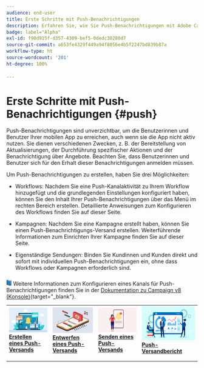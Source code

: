 ```yaml
---
audience: end-user
title: Erste Schritte mit Push-Benachrichtigungen
description: Erfahren Sie, wie Sie Push-Benachrichtigungen mit Adobe Campaign Web erstellen und senden
badge: label="Alpha"
exl-id: f90d915f-d357-4309-bef5-0dedc30280d7
source-git-commit: a653fe4329f449a94f8056e4b5f2247bd839b87a
workflow-type: ht
source-wordcount: '201'
ht-degree: 100%

---
```


# Erste Schritte mit Push-Benachrichtigungen {#push}

Push-Benachrichtigungen sind unverzichtbar, um die Benutzerinnen und Benutzer Ihrer mobilen App zu erreichen, auch wenn sie die App nicht aktiv nutzen. Sie dienen verschiedenen Zwecken, z. B. der Bereitstellung von Aktualisierungen, der Durchführung spezifischer Aktionen und der Benachrichtigung über Angebote. Beachten Sie, dass Benutzerinnen und Benutzer sich für den Erhalt dieser Benachrichtigungen anmelden müssen.

Um Push-Benachrichtigungen zu erstellen, haben Sie drei Möglichkeiten:

* Workflows: Nachdem Sie eine Push-Kanalaktivität zu Ihrem Workflow hinzugefügt und die grundlegenden Einstellungen konfiguriert haben, können Sie den Inhalt Ihrer Push-Benachrichtigungen über das Menü im rechten Bereich erstellen. Detaillierte Anweisungen zum Konfigurieren des Workflows finden Sie auf dieser Seite.

* Kampagnen: Nachdem Sie eine Kampagne erstellt haben, können Sie einen Push-Benachrichtigungs-Versand erstellen. Weiterführende Informationen zum Einrichten Ihrer Kampagne finden Sie auf dieser Seite.

* Eigenständige Sendungen: Binden Sie Kundinnen und Kunden direkt und sofort mit individuellen Push-Benachrichtigungen ein, ohne dass Workflows oder Kampagnen erforderlich sind.

![](../assets/do-not-localize/book.png) Weitere Informationen zum Konfigurieren eines Kanals für Push-Benachrichtigungen finden Sie in der [Dokumentation zu Campaign v8 (Konsole)](https://experienceleague.adobe.com/docs/campaign/campaign-v8/campaigns/send/push.html?lang=de){target="_blank"}.

<table style="table-layout:fixed"><tr style="border: 0;">
<td>
<a href="create-push.md">
<img alt="Lead" src="assets/do-not-localize/push_create.jpeg">
</a>
<div><a href="create-push.md"><strong>Erstellen eines Push-Versands</strong>
</div>
<p>
</td>
<td>
<a href="content-push.md">
<img alt="Gelegentlich" src="assets/do-not-localize/push_design.jpeg">
</a>
<div>
<a href="content-push.md"><strong>Entwerfen eines Push-Versands<strong></strong></a>
</div>
<p></td>
<td>
<a href="send-push.md">
<img alt="Validierung" src="assets/do-not-localize/push_send.jpeg">
</a>
<div>
<a href="send-push.md"><strong>Senden eines Push-Versands</strong></a>
</div>
<p>
</td>
<td>
<a href="send-push.md">
<img alt="Validierung" src="assets/do-not-localize/push_report.jpeg">
</a>
<div>
<a href="send-push.md"><strong>Push-Versandbericht</strong></a>
</div>
<p>
</td>
</tr></table>
